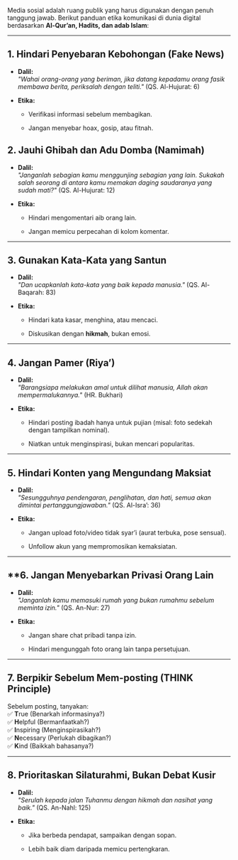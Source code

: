 Media sosial adalah ruang publik yang harus digunakan dengan penuh tanggung jawab. Berikut panduan etika komunikasi di dunia digital berdasarkan **Al-Qur’an, Hadits, dan adab Islam**:

---

## **1. Hindari Penyebaran Kebohongan (Fake News)**

- **Dalil:**  
    _"Wahai orang-orang yang beriman, jika datang kepadamu orang fasik membawa berita, periksalah dengan teliti."_ (QS. Al-Hujurat: 6)
    
- **Etika:**
    
    - Verifikasi informasi sebelum membagikan.
        
    - Jangan menyebar hoax, gosip, atau fitnah.
        

## **2. Jauhi Ghibah dan Adu Domba (Namimah)**

- **Dalil:**  
    _"Janganlah sebagian kamu menggunjing sebagian yang lain. Sukakah salah seorang di antara kamu memakan daging saudaranya yang sudah mati?"_ (QS. Al-Hujurat: 12)
    
- **Etika:**
    
    - Hindari mengomentari aib orang lain.
        
    - Jangan memicu perpecahan di kolom komentar.
        

---

## **3. Gunakan Kata-Kata yang Santun**

- **Dalil:**  
    _"Dan ucapkanlah kata-kata yang baik kepada manusia."_ (QS. Al-Baqarah: 83)
    
- **Etika:**
    
    - Hindari kata kasar, menghina, atau mencaci.
        
    - Diskusikan dengan **hikmah**, bukan emosi.
        

---

## **4. Jangan Pamer (Riya’)**

- **Dalil:**  
    _"Barangsiapa melakukan amal untuk dilihat manusia, Allah akan mempermalukannya."_ (HR. Bukhari)
    
- **Etika:**
    
    - Hindari posting ibadah hanya untuk pujian (misal: foto sedekah dengan tampilkan nominal).
        
    - Niatkan untuk menginspirasi, bukan mencari popularitas.
        

---

## **5. Hindari Konten yang Mengundang Maksiat**

- **Dalil:**  
    _"Sesungguhnya pendengaran, penglihatan, dan hati, semua akan dimintai pertanggungjawaban."_ (QS. Al-Isra’: 36)
    
- **Etika:**
    
    - Jangan upload foto/video tidak syar’i (aurat terbuka, pose sensual).
        
    - Unfollow akun yang mempromosikan kemaksiatan.
        

---

## **6. **Jangan Menyebarkan Privasi Orang Lain**

- **Dalil:**  
    _"Janganlah kamu memasuki rumah yang bukan rumahmu sebelum meminta izin."_ (QS. An-Nur: 27)
    
- **Etika:**
    
    - Jangan share chat pribadi tanpa izin.
        
    - Hindari mengunggah foto orang lain tanpa persetujuan.
        

---

## **7. Berpikir Sebelum Mem-posting (THINK Principle)**

Sebelum posting, tanyakan:  
✅ **T**rue (Benarkah informasinya?)  
✅ **H**elpful (Bermanfaatkah?)  
✅ **I**nspiring (Menginspirasikah?)  
✅ **N**ecessary (Perlukah dibagikan?)  
✅ **K**ind (Baikkah bahasanya?)

---

## **8.  Prioritaskan Silaturahmi, Bukan Debat Kusir**

- **Dalil:**  
    _"Serulah kepada jalan Tuhanmu dengan hikmah dan nasihat yang baik."_ (QS. An-Nahl: 125)
    
- **Etika:**
    
    - Jika berbeda pendapat, sampaikan dengan sopan.
        
    - Lebih baik diam daripada memicu pertengkaran.